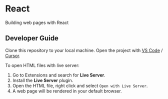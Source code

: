 # React
Building web pages with React

## Developer Guide

Clone this repository to your local machine. Open the project with [VS Code](https://code.visualstudio.com/) / [Cursor](https://www.cursor.com/).

To open HTML files with live server:

1. Go to Extensions and search for **Live Server**.
2. Install the **Live Server** plugin.
3. Open the HTML file, right click and select `Open with Live Server`.
4. A web page will be rendered in your default browser.
